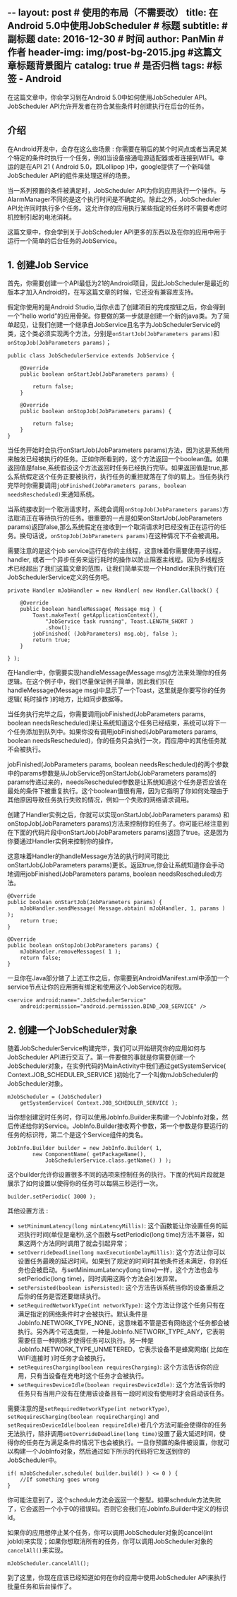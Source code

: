--
layout:     post                            # 使用的布局（不需要改）
title:      在Android 5.0中使用JobScheduler             # 标题
subtitle:      #副标题
date:       2016-12-30                      # 时间
author:     PanMin                              # 作者
header-img: img/post-bg-2015.jpg            #这篇文章标题背景图片
catalog: true                               # 是否归档
tags:                                       #标签
    - Android 
---


在这篇文章中，你会学习到在Android 5.0中如何使用JobScheduler API。JobScheduler API允许开发者在符合某些条件时创建执行在后台的任务。

## 介绍
在Android开发中，会存在这么些场景 : 你需要在稍后的某个时间点或者当满足某个特定的条件时执行一个任务，例如当设备接通电源适配器或者连接到WIFI。幸运的是在API 21 ( Android 5.0，即Lollipop )中，google提供了一个新叫做JobScheduler API的组件来处理这样的场景。

当一系列预置的条件被满足时，JobScheduler API为你的应用执行一个操作。与AlarmManager不同的是这个执行时间是不确定的。除此之外，JobScheduler API允许同时执行多个任务。这允许你的应用执行某些指定的任务时不需要考虑时机控制引起的电池消耗。

这篇文章中，你会学到关于JobScheduler API更多的东西以及在你的应用中用于运行一个简单的后台任务的JobService。


## 1. 创建Job Service
首先，你需要创建一个API最低为21的Android项目，因此JobScheduler是最近的版本才加入Android的，在写这篇文章的时候，它还没有兼容库支持。

假定你使用的是Android Studio,当你点击了创建项目的完成按钮之后，你会得到一个”hello world”的应用骨架。你要做的第一步就是创建一个新的java类。为了简单起见，让我们创建一个继承自JobService且名字为JobSchedulerService的类，这个类必须实现两个方法，分别是`onStartJob(JobParameters params)`和 `onStopJob(JobParameters params)`；

```
public class JobSchedulerService extends JobService {

    @Override
    public boolean onStartJob(JobParameters params) {

        return false;
    }

    @Override
    public boolean onStopJob(JobParameters params) {

        return false;
    }
}
```

当任务开始时会执行onStartJob(JobParameters params)方法，因为这是系统用来触发已经被执行的任务。正如你所看到的，这个方法返回一个boolean值。如果返回值是false,系统假设这个方法返回时任务已经执行完毕。如果返回值是true,那么系统假定这个任务正要被执行，执行任务的重担就落在了你的肩上。当任务执行完毕时你需要调用`jobFinished(JobParameters params, boolean needsRescheduled)`来通知系统。

当系统接收到一个取消请求时，系统会调用`onStopJob(JobParameters params)`方法取消正在等待执行的任务。很重要的一点是如果onStartJob(JobParameters params)返回false,那么系统假定在接收到一个取消请求时已经没有正在运行的任务。换句话说，`onStopJob(JobParameters params)`在这种情况下不会被调用。

需要注意的是这个job service运行在你的主线程，这意味着你需要使用子线程，handler, 或者一个异步任务来运行耗时的操作以防止阻塞主线程。因为多线程技术已经超出了我们这篇文章的范围，让我们简单实现一个Handlder来执行我们在JobSchedulerService定义的任务吧。

```
private Handler mJobHandler = new Handler( new Handler.Callback() {

    @Override
    public boolean handleMessage( Message msg ) {
        Toast.makeText( getApplicationContext(), 
            "JobService task running", Toast.LENGTH_SHORT )
            .show();
        jobFinished( (JobParameters) msg.obj, false );
        return true;
    }

} );
```

在Handler中，你需要实现handleMessage(Message msg)方法来处理你的任务逻辑。在这个例子中，我们尽量保证例子简单，因此我们只在handleMessage(Message msg)中显示了一个Toast，这里就是你要写你的任务逻辑( 耗时操作 )的地方，比如同步数据等。

当任务执行完毕之后，你需要调用jobFinished(JobParameters params, boolean needsRescheduled)来让系统知道这个任务已经结束，系统可以将下一个任务添加到队列中。如果你没有调用jobFinished(JobParameters params, boolean needsRescheduled)，你的任务只会执行一次，而应用中的其他任务就不会被执行。

jobFinished(JobParameters params, boolean needsRescheduled)的两个参数中的params参数是从JobService的onStartJob(JobParameters params)的params传递过来的，needsRescheduled参数是让系统知道这个任务是否应该在最处的条件下被重复执行。这个boolean值很有用，因为它指明了你如何处理由于其他原因导致任务执行失败的情况，例如一个失败的网络请求调用。

创建了Handler实例之后，你就可以实现onStartJob(JobParameters params) 和onStopJob(JobParameters params)方法来控制你的任务了。你可能已经注意到在下面的代码片段中onStartJob(JobParameters params)返回了true。这是因为你要通过Handler实例来控制你的操作，

这意味着Handler的handleMessage方法的执行时间可能比onStartJob(JobParameters params)更长。返回true,你会让系统知道你会手动地调用jobFinished(JobParameters params, boolean needsRescheduled)方法。

```
@Override
public boolean onStartJob(JobParameters params) {
    mJobHandler.sendMessage( Message.obtain( mJobHandler, 1, params ) );
    return true;
}

@Override
public boolean onStopJob(JobParameters params) {
    mJobHandler.removeMessages( 1 );
    return false;
}
```

一旦你在Java部分做了上述工作之后，你需要到AndroidManifest.xml中添加一个service节点让你的应用拥有绑定和使用这个JobService的权限。
```
<service android:name=".JobSchedulerService"
    android:permission="android.permission.BIND_JOB_SERVICE" />
```

## 2. 创建一个JobScheduler对象

随着JobSchedulerService构建完毕，我们可以开始研究你的应用如何与JobScheduler API进行交互了。第一件要做的事就是你需要创建一个JobScheduler对象，在实例代码的MainActivity中我们通过getSystemService( Context.JOB_SCHEDULER_SERVICE )初始化了一个叫做mJobScheduler的JobScheduler对象。
```
mJobScheduler = (JobScheduler) 
    getSystemService( Context.JOB_SCHEDULER_SERVICE );
```

当你想创建定时任务时，你可以使用JobInfo.Builder来构建一个JobInfo对象，然后传递给你的Service。JobInfo.Builder接收两个参数，第一个参数是你要运行的任务的标识符，第二个是这个Service组件的类名。
```
JobInfo.Builder builder = new JobInfo.Builder( 1,
        new ComponentName( getPackageName(), 
            JobSchedulerService.class.getName() ) );
```
这个builder允许你设置很多不同的选项来控制任务的执行。下面的代码片段就是展示了如何设置以使得你的任务可以每隔三秒运行一次。
```
builder.setPeriodic( 3000 );
```

其他设置方法 :

* `setMinimumLatency(long minLatencyMillis)`: 这个函数能让你设置任务的延迟执行时间(单位是毫秒),这个函数与setPeriodic(long time)方法不兼容，如果这两个方法同时调用了就会引起异常；
* `setOverrideDeadline(long maxExecutionDelayMillis)`: 
这个方法让你可以设置任务最晚的延迟时间。如果到了规定的时间时其他条件还未满足，你的任务也会被启动。与setMinimumLatency(long time)一样，这个方法也会与setPeriodic(long time)，同时调用这两个方法会引发异常。
* `setPersisted(boolean isPersisted)`: 
这个方法告诉系统当你的设备重启之后你的任务是否还要继续执行。
* `setRequiredNetworkType(int networkType)`: 
这个方法让你这个任务只有在满足指定的网络条件时才会被执行。默认条件是JobInfo.NETWORK_TYPE_NONE，这意味着不管是否有网络这个任务都会被执行。另外两个可选类型，一种是JobInfo.NETWORK_TYPE_ANY，它表明需要任意一种网络才使得任务可以执行。另一种是JobInfo.NETWORK_TYPE_UNMETERED，它表示设备不是蜂窝网络( 比如在WIFI连接时 )时任务才会被执行。
* `setRequiresCharging(boolean requiresCharging)`: 
这个方法告诉你的应用，只有当设备在充电时这个任务才会被执行。
* `setRequiresDeviceIdle(boolean requiresDeviceIdle)`: 
这个方法告诉你的任务只有当用户没有在使用该设备且有一段时间没有使用时才会启动该任务。


需要注意的是`setRequiredNetworkType(int networkType)`, `setRequiresCharging(boolean requireCharging)` and `setRequiresDeviceIdle(boolean requireIdle)`者几个方法可能会使得你的任务无法执行，除非调用`setOverrideDeadline(long time)`设置了最大延迟时间，使得你的任务在为满足条件的情况下也会被执行。一旦你预置的条件被设置，你就可以构建一个JobInfo对象，然后通过如下所示的代码将它发送到你的JobScheduler中。
```
if( mJobScheduler.schedule( builder.build() ) <= 0 ) {
    //If something goes wrong
}
```

你可能注意到了，这个schedule方法会返回一个整型。如果schedule方法失败了，它会返回一个小于0的错误码。否则它会我们在JobInfo.Builder中定义的标识id。

如果你的应用想停止某个任务，你可以调用JobScheduler对象的cancel(int jobId)来实现；如果你想取消所有的任务，你可以调用JobScheduler对象的`cancelAll()`来实现。

```
mJobScheduler.cancelAll();
```
到了这里，你现在应该已经知道如何在你的应用中使用JobScheduler API来执行批量任务和后台操作了。